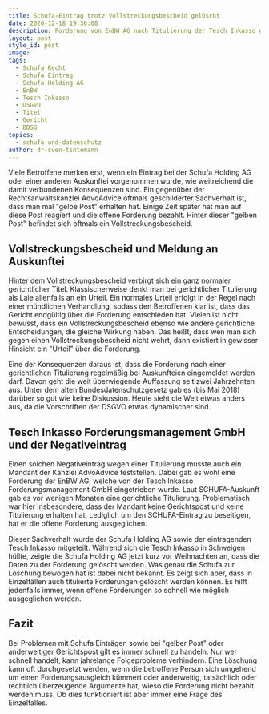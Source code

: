 ```yaml
---
title: Schufa-Eintrag trotz Vollstreckungsbescheid gelöscht
date: 2020-12-18 19:36:08
description: Forderung von EnBW AG nach Titulierung der Tesch Inkasso gelöscht
layout: post
style_id: post
image:
tags:
  - Schufa Recht
  - Schufa Eintrag
  - Schufa Holding AG
  - EnBW
  - Tesch Inkasso
  - DSGVO
  - Titel
  - Gericht
  - BDSG
topics:
  - schufa-und-datenschutz
author: dr-sven-tintemann
---
```


Viele Betroffene merken erst, wenn ein Eintrag bei der Schufa Holding AG oder einer anderen Auskunftei vorgenommen wurde, wie weitreichend die damit verbundenen Konsequenzen sind. Ein gegenüber der Rechtsanwaltskanzlei AdvoAdvice oftmals geschilderter Sachverhalt ist, dass man mal "gelbe Post" erhalten hat. Einige Zeit später hat man auf diese Post reagiert und die offene Forderung bezahlt. Hinter dieser "gelben Post" befindet sich oftmals ein Vollstreckungsbescheid.&nbsp;

## Vollstreckungsbescheid und Meldung an Auskunftei

Hinter dem Vollstreckungsbescheid verbirgt sich ein ganz normaler gerichtlicher Titel. Klassischerweise denkt man bei gerichtlicher Titulierung als Laie allenfalls an ein Urteil. Ein normales Urteil erfolgt in der Regel nach einer mündlichen Verhandlung, sodass den Betroffenen klar ist, dass das Gericht endgültig über die Forderung entschieden hat. Vielen ist nicht bewusst, dass ein Vollstreckungsbescheid ebenso wie andere gerichtliche Entscheidungen, die gleiche Wirkung haben. Das hei&szlig;t, dass wen man sich gegen einen Vollstreckungsbescheid nicht wehrt, dann existiert in gewisser Hinsicht ein "Urteil" über die Forderung.

Eine der Konsequenzen daraus ist, dass die Forderung nach einer gerichtlichen Titulierung regelmä&szlig;ig bei Auskunfteien eingemeldet werden darf. Davon geht die weit überwiegende Auffassung seit zwei Jahrzehnten aus. Unter dem alten Bundesdatenschutzgesetz gab es (bis Mai 2018) darüber so gut wie keine Diskussion. Heute sieht die Welt etwas anders aus, da die Vorschriften der DSGVO etwas dynamischer sind.&nbsp;

## Tesch Inkasso Forderungsmanagement GmbH und der Negativeintrag

Einen solchen Negativeintrag wegen einer Titulierung musste auch ein Mandant der Kanzlei AdvoAdvice feststellen. Dabei gab es wohl eine Forderung der EnBW AG, welche von der Tesch Inkasso Forderungsmanagement GmbH eingetrieben wurde. Laut SCHUFA-Auskunft gab es vor wenigen Monaten eine gerichtliche Titulierung. Problematisch war hier insbesondere, dass der Mandant keine Gerichtspost und keine Titulierung erhalten hat. Lediglich um den SCHUFA-Eintrag zu beseitigen, hat er die offene Forderung ausgeglichen.

Dieser Sachverhalt wurde der Schufa Holding AG sowie der eintragenden Tesch Inkasso mitgeteilt. Während sich die Tesch Inkasso in Schweigen hüllte, zeigte die Schufa Holding AG jetzt kurz vor Weihnachten an, dass die Daten zu der Forderung gelöscht werden. Was genau die Schufa zur Löschung bewogen hat ist dabei nicht bekannt. Es zeigt sich aber, dass in Einzelfällen auch titulierte Forderungen gelöscht werden können. Es hilft jedenfalls immer, wenn offene Forderungen so schnell wie möglich ausgeglichen werden.

## Fazit

Bei Problemen mit Schufa Einträgen sowie bei "gelber Post" oder anderweitiger Gerichtspost gilt es immer schnell zu handeln. Nur wer schnell handelt, kann jahrelange Folgeprobleme verhindern. Eine Löschung kann oft durchgesetzt werden, wenn die betroffene Person sich umgehend um einen Forderungsausgleich kümmert oder anderweitig, tatsächlich oder rechtlich überzeugende Argumente hat, wieso die Forderung nicht bezahlt werden muss. Ob dies funktioniert ist aber immer eine Frage des Einzelfalles.
